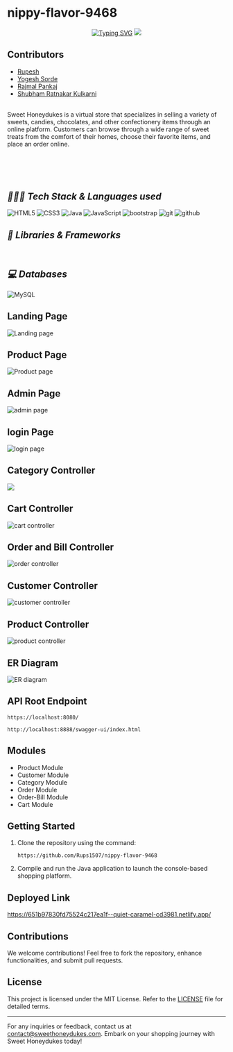 # nippy-flavor-9468

<p align="center">
 <a href="https://git.io/typing-svg"><img src="https://readme-typing-svg.demolab.com?font=Delicious+Handrawn&weight=100&size=53&pause=1000&color=C3F70C&center=true&vCenter=true&width=605&height=118&lines=Welcome+to+Sweet+Honeydukes" alt="Typing SVG" /></a>
<img src="FrontEnd/AssetsIndexPage/Shop.png"/>
</p>


## Contributors

- [Rupesh](https://github.com/Rups1507)
- [Yogesh Sorde](https://github.com/YogeshSorde)
- [Rajmal Pankaj](https://github.com/Rajmalpankaj786)
- [Shubham Ratnakar Kulkarni](https://github.com/Shubham17121999)





<br>
Sweet Honeydukes is a virtual store that specializes in selling a variety of sweets, candies, chocolates, and other confectionery items through an online platform. Customers can browse through a wide range of sweet treats from the comfort of their homes, choose their favorite items, and place an order online.

### <h2 style="margin-top:100px ;"><i>👨🏻‍💻 Tech Stack & Languages used</i></h2>
![HTML5](https://img.shields.io/badge/HTML5-E34F26?style=for-the-badge&logo=html5&logoColor=white)
![CSS3](https://img.shields.io/badge/CSS3-1572B6?style=for-the-badge&logo=css3&logoColor=white)
![Java](https://img.shields.io/badge/Java-ED8B00?style=for-the-badge&logo=java&logoColor=white)
![JavaScript](https://img.shields.io/badge/JavaScript-323330?style=for-the-badge&logo=javascript&logoColor=F7DF1E)
<img src="https://img.shields.io/badge/Libraries-563D7C?style=for-the-badge&logo=bootstrap&logoColor=white" alt="bootstrap" />
<img src="https://img.shields.io/badge/Git-f44d27?style=for-the-badge&logo=git&logoColor=white" alt="git" />
<img src="https://img.shields.io/badge/GitHub-100000?style=for-the-badge&logo=github&logoColor=white" alt="github" />



### <h2><i>🚀 Libraries & Frameworks</i></h2>
<a href="" target="blank"><img src="https://img.shields.io/static/v1?style=for-the-badge&message=Spring&color=852100&label=" alt=""/></a>
<a href="" target="blank"><img src="https://img.shields.io/static/v1?style=for-the-badge&message=SpringBoot&color=00d09c&label=" alt="" /></a>
<a href="" target="blank"><img src="https://img.shields.io/static/v1?style=for-the-badge&message=Hibernate&color=000030&label=" alt=""/></a>
<a href="" target="blank"><img src="https://img.shields.io/static/v1?style=for-the-badge&message=JDBC&color=400030&label=" alt=""/></a>
<a href="" target="blank"><img src="https://img.shields.io/static/v1?style=for-the-badge&message=Servlets&color=700030&label=" alt=""/></a>


### <h2><i>💻 Databases</i></h2>
![MySQL](https://img.shields.io/badge/MySQL-00000F?style=for-the-badge&logo=mysql&logoColor=white)



## Landing Page
![Landing page](<readmephoto/Screenshot (1954).png>)
## Product Page
![Product page](<readmephoto/Screenshot (215).png>)

## Admin Page
![admin page](<readmephoto/Screenshot (216).png>)

## login Page
![login page](<readmephoto/Screenshot (1955).png>)

## Category Controller
<img src="https://masai-course.s3.ap-south-1.amazonaws.com/editor/uploads/2023-04-10/categoryController_679746.png"/>

## Cart Controller
![cart controller](readmephoto/cart-controller.PNG)

## Order and Bill Controller
![order controller](readmephoto/sweet-order-controller.PNG)

## Customer Controller
![customer controller](readmephoto/customer-controller.PNG)

## Product Controller
![product controller](readmephoto/sweet-item-controller.PNG)

## ER Diagram
![ER diagram](<readmephoto/ER diagram sweet honeydukes.PNG>)
## API Root Endpoint

```
https://localhost:8080/
```

```
http://localhost:8888/swagger-ui/index.html
```

## Modules
- Product Module
- Customer Module
- Category Module
- Order Module
- Order-Bill Module
- Cart Module


## Getting Started

1. Clone the repository using the command:
   ```
   https://github.com/Rups1507/nippy-flavor-9468
   ```

2. Compile and run the Java application to launch the console-based shopping platform.

## Deployed Link

https://651b97830fd75524c217ea1f--quiet-caramel-cd3981.netlify.app/
## Contributions

We welcome contributions! Feel free to fork the repository, enhance functionalities, and submit pull requests.

## License

This project is licensed under the MIT License. Refer to the [LICENSE](LICENSE) file for detailed terms.

---

For any inquiries or feedback, contact us at [contact@sweethoneydukes.com](mailto:contact@sweethoneydukes.com). Embark on your shopping journey with Sweet Honeydukes today!


